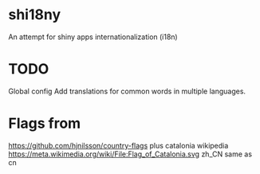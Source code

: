 # shi18ny

An attempt for shiny apps internationalization (i18n)

# TODO

Global config
Add translations for common words in multiple languages.




# Flags from

https://github.com/hjnilsson/country-flags
plus catalonia wikipedia https://meta.wikimedia.org/wiki/File:Flag_of_Catalonia.svg 
zh_CN same as cn
